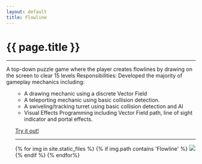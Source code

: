 ```yaml
---
layout: default
title: Flowline
---
```

# {{ page.title }}

---

A top-down puzzle game where the player creates flowlines by drawing on the screen to clear 15 levels
Responsibilities:
Developed the majority of gameplay mechanics including:
        <ul>
+ A drawing mechanic using a discrete Vector Field
+ A teleporting mechanic using basic collision detection.
+ A swiveling/tracking turret using basic collision detection and AI
+ Visual Effects Programming including Vector Field path, line of sight indicator and portal effects.

[Try it out!]("http://games.digipen.edu/downloads/flowline")

---

{% for img in site.static_files %}
    {% if img.path contains 'Flowline' %}
        <img src="{{ img.path }}" />
    {% endif %}
{% endfor%}

